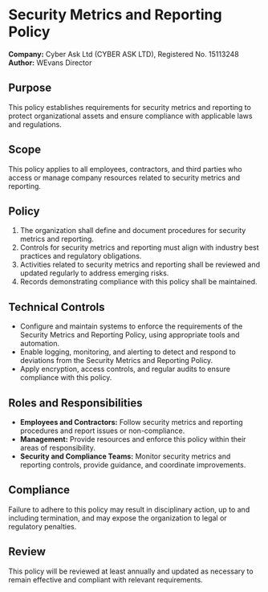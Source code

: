 # Security Metrics and Reporting Policy

**Company:** Cyber Ask Ltd (CYBER ASK LTD), Registered No. 15113248  
**Author:** WEvans Director

## Purpose

This policy establishes requirements for security metrics and reporting to protect organizational assets and ensure compliance with applicable laws and regulations.

## Scope

This policy applies to all employees, contractors, and third parties who access or manage company resources related to security metrics and reporting.

## Policy

1. The organization shall define and document procedures for security metrics and reporting.
2. Controls for security metrics and reporting must align with industry best practices and regulatory obligations.
3. Activities related to security metrics and reporting shall be reviewed and updated regularly to address emerging risks.
4. Records demonstrating compliance with this policy shall be maintained.

## Technical Controls

- Configure and maintain systems to enforce the requirements of the Security Metrics and Reporting Policy, using appropriate tools and automation.
- Enable logging, monitoring, and alerting to detect and respond to deviations from the Security Metrics and Reporting Policy.
- Apply encryption, access controls, and regular audits to ensure compliance with this policy.

## Roles and Responsibilities

- **Employees and Contractors:** Follow security metrics and reporting procedures and report issues or non-compliance.
- **Management:** Provide resources and enforce this policy within their areas of responsibility.
- **Security and Compliance Teams:** Monitor security metrics and reporting controls, provide guidance, and coordinate improvements.

## Compliance

Failure to adhere to this policy may result in disciplinary action, up to and including termination, and may expose the organization to legal or regulatory penalties.

## Review

This policy will be reviewed at least annually and updated as necessary to remain effective and compliant with relevant requirements.
